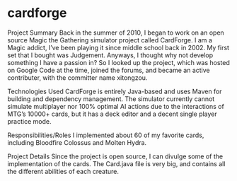 cardforge
=========

Project Summary
Back in the summer of 2010, I began to work on an open source Magic the Gathering simulator project called CardForge. I am a Magic addict, I’ve been playing it since middle school back in 2002. My first set that I bought was Judgement.
Anyways, I thought why not develop something I have a passion in? So I looked up the project, which was hosted on Google Code at the time, joined the forums, and became an active contributer, with the committer name xitongzou.

Technologies Used
CardForge is entirely Java-based and uses Maven for building and dependency management. The simulator currently cannot simulate multiplayer nor 100% optimal AI actions due to the interactions of MTG’s 10000+ cards, but it has a deck editor and a decent single player practice mode.

Responsibilities/Roles
I implemented about 60 of my favorite cards, including Bloodfire Colossus and Molten Hydra.

Project Details
Since the project is open source, I can divulge some of the implementation of the cards. The Card.java file is very big, and contains all the different abilities of each creature.

